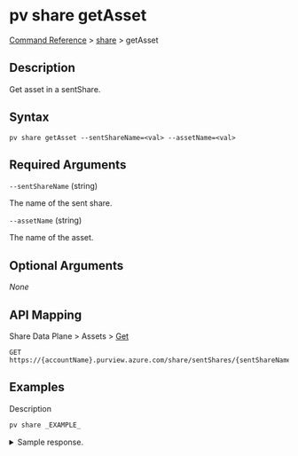 # pv share getAsset

[Command Reference](../../../README.md#command-reference) > [share](./main.md) >  getAsset

## Description

Get asset in a sentShare.

## Syntax

```
pv share getAsset --sentShareName=<val> --assetName=<val>
```

## Required Arguments

`--sentShareName` (string)

The name of the sent share.

`--assetName` (string)

The name of the asset.

## Optional Arguments

*None*

## API Mapping

Share Data Plane > Assets > [Get](https://docs.microsoft.com/en-us/rest/api/purview/sharedataplane/assets/get)
```
GET https://{accountName}.purview.azure.com/share/sentShares/{sentShareName}/assets/{assetName}
```

## Examples

Description
```powershell
pv share _EXAMPLE_
```


<details><summary>Sample response.</summary>
<p>

```json
{
    "key": "value"
}
```
</p>
</details>
